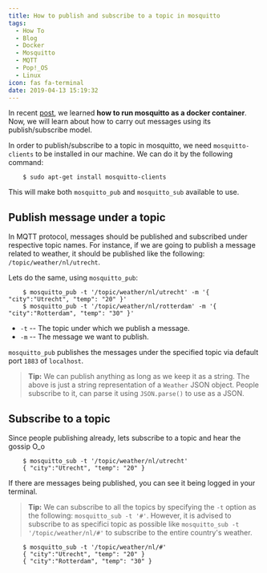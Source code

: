 ```yaml
---
title: How to publish and subscribe to a topic in mosquitto
tags:
  - How To
  - Blog
  - Docker
  - Mosquitto
  - MQTT
  - Pop!_OS
  - Linux
icon: fas fa-terminal
date: 2019-04-13 15:19:32
---
```



In recent [post](/2019/04/13/Run-eclipse-mosquitto-as-docker-container/), we learned **how to run mosquitto as a docker container**. Now, we will learn about how to carry out messages using its publish/subscribe model.

In order to publish/subscribe to a topic in mosquitto, we need `mosquitto-clients` to be installed in our machine. We can do it by the following command:

```
    $ sudo apt-get install mosquitto-clients
```

This will make both `mosquitto_pub` and `mosquitto_sub` available to use.

## Publish message under a topic

In MQTT protocol, messages should be published and subscribed under respective topic names. For instance, if we are going to publish a message related to weather, it should be published like the following: `/topic/weather/nl/utrecht`.

Lets do the same, using `mosquitto_pub`:

```
    $ mosquitto_pub -t '/topic/weather/nl/utrecht' -m '{ "city":"Utrecht", "temp": "20" }'
    $ mosquitto_pub -t '/topic/weather/nl/rotterdam' -m '{ "city":"Rotterdam", "temp": "30" }'
```

- `-t` -- The topic under which we publish a message.
- `-m` -- The message we want to publish.

`mosquitto_pub` publishes the messages under the specified topic via default port `1883` of `localhost`.

> **Tip:** We can publish anything as long as we keep it as a string. The above is just a string representation of a `Weather` JSON object. People subscribe to it, can parse it using `JSON.parse()` to use as a JSON.

## Subscribe to a topic

Since people publishing already, lets subscribe to a topic and hear the gossip O_o

```
    $ mosquitto_sub -t '/topic/weather/nl/utrecht'
    { "city":"Utrecht", "temp": "20" }
```

If there are messages being published, you can see it being logged in your terminal.

> **Tip:** We can subscribe to all the topics by specifying the `-t` option as the following: `mosquitto_sub -t '#'`. However, it is advised to subscribe to as specifici topic as possible like `mosquitto_sub -t '/topic/weather/nl/#'` to subscribe to the entire country's weather.

```
    $ mosquitto_sub -t '/topic/weather/nl/#'
    { "city":"Utrecht", "temp": "20" }
    { "city":"Rotterdam", "temp": "30" }
```
